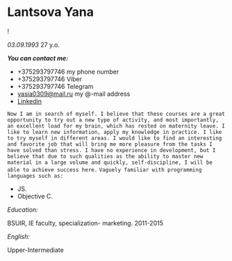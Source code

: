 # Lantsova Yana
! [](/Users/egorlancov/Downloads/uOVIvO265tQ.jpg)

*03.09.1993* 27 y.o.

***You can contact me:***
 - +375293797746 my phone number
- +375293797746 Viber
 - +375293797746 Telegram
- yasia0309@mail.ru my @-mail address
 - [Linkedin](https://www.linkedin.com/in/yana-lantsova-0b9501b3)

```Now I am in search of myself. I believe that these courses are a great opportunity to try out a new type of activity, and most importantly, an excellent load for my brain, which has rested on maternity leave. I like to learn new information, apply my knowledge in practice. I like to try myself in different areas. I would like to find an interesting and favorite job that will bring me more pleasure from the tasks I have solved than stress. I have no experience in development, but I believe that due to such qualities as the ability to master new material in a large volume and quickly, self-discipline, I will be able to achieve success here.```
`Vaguely familiar with programming languages such as:`
- JS.
-  Objective C.

*Education:*

BSUIR, IE faculty, specialization- marketing.
2011-2015

*English:*

Upper-Intermediate
